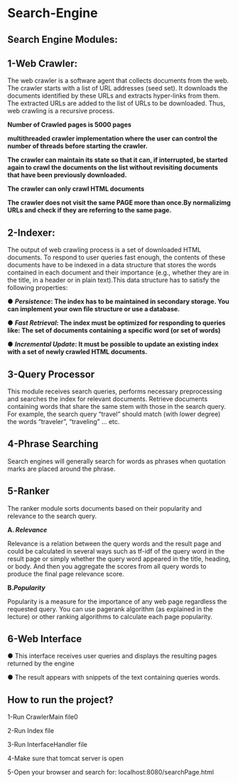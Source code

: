 # Search-Engine

## Search Engine Modules:

## 1-Web Crawler:

The web crawler is a software agent that collects documents from the web. The crawler starts with a list of URL addresses (seed set). It downloads the documents identified by these URLs and extracts hyper-links from them.
The extracted URLs are added to the list of URLs to be downloaded. Thus, web crawling is a recursive process.

**Number of Crawled pages is 5000 pages**

**multithreaded crawler implementation where the user can control the number of threads
before starting the crawler.**

**The crawler can maintain its state so that it can, if interrupted, be started again to crawl the documents
on the list without revisiting documents that have been previously downloaded.**

**The crawler can only crawl HTML documents**

**The crawler does not visit the same PAGE more than once.By normalizimg URLs and check if they are
referring to the same page.**


## 2-Indexer:

The output of web crawling process is a set of downloaded HTML documents. To respond to user queries fast
enough, the contents of these documents have to be indexed in a data structure that stores the words
contained in each document and their importance (e.g., whether they are in the title, in a header or in plain
text).This data structure has to satisfy the following properties:

● **_Persistence_: The index has to be maintained in secondary storage. You can implement your own file
structure or use a database.**

● **_Fast Retrieval_: The index must be optimized for responding to queries like: The set of documents containing a specific word (or set of words)**

● **_Incremental Update_: It must be possible to update an existing index with a set of newly crawled HTML documents.**

## 3-Query Processor

This module receives search queries, performs necessary preprocessing and searches the index for relevant
documents. Retrieve documents containing words that share the same stem with those in the search query.
For example, the search query “travel” should match (with lower degree) the words “traveler”, “traveling” ... etc.

## 4-Phrase Searching

Search engines will generally search for words as phrases when quotation marks are placed around the
phrase.

## 5-Ranker

The ranker module sorts documents based on their popularity and relevance to the search query.

**A. _Relevance_**

Relevance is a relation between the query words and the result page and could be calculated in several
ways such as tf-idf of the query word in the result page or simply whether the query word appeared in
the title, heading, or body. And then you aggregate the scores from all query words to produce the final
page relevance score.

**B._Popularity_**

Popularity is a measure for the importance of any web page regardless the requested query. You can
use pagerank algorithm (as explained in the lecture) or other ranking algorithms to calculate each page
popularity.

## 6-Web Interface

● This interface receives user queries and displays the resulting pages returned by the engine

● The result appears with snippets of the text containing queries words.

## How to run the project?

1-Run CrawlerMain file0

2-Run Index file

3-Run InterfaceHandler file

4-Make sure that tomcat server is open

5-Open your browser and search for: localhost:8080/searchPage.html
